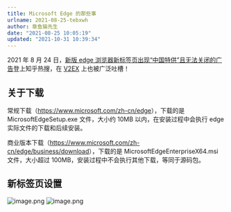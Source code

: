 ```yaml
---
title: Microsoft Edge 的那些事
urlname: 2021-08-25-tebxwh
author: 章鱼猫先生
date: "2021-08-25 10:05:19"
updated: "2021-10-31 10:39:34"
---
```


2021 年 8 月 24 日，[新版 edge 浏览器新标签页出现“中国特供”且无法关闭的广告](https://www.zhihu.com/question/374362886)登上知乎热搜，在 [V2EX](https://www.v2ex.com/t/797669) 上也被广泛吐槽！

## 关于下载

常规下载（<https://www.microsoft.com/zh-cn/edge>），下载的是 MicrosoftEdgeSetup.exe 文件，大小约 10MB 以内，在安装过程中会执行 edge 实际文件的下载和后续安装。

商业版本下载（<https://www.microsoft.com/zh-cn/edge/business/download>），下载的是 MicrosoftEdgeEnterpriseX64.msi 文件，大小超过 100MB，安装过程中不会执行其他下载，等同于源码包。

## 新标签页设置

![image.png](https://shub-1251708715.cos.ap-guangzhou.myqcloud.com/elog-cookbook-img/Fqla_qrIKZEWdDPNKirN7Uub0_dh.png)
![image.png](https://shub-1251708715.cos.ap-guangzhou.myqcloud.com/elog-cookbook-img/FvT8VF2KAuhLKF0OMSvDxLk2_MIK.png)
